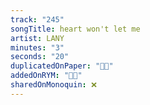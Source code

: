 ```yaml
---
track: "245"
songTitle: heart won't let me
artist: LANY
minutes: "3"
seconds: "20"
duplicatedOnPaper: "👍🏻"
addedOnRYM: "👍🏻"
sharedOnMonoquin: ❌
---
```

